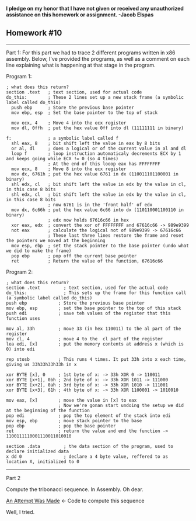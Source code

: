 <b>I pledge on my honor that I have not given or received any unauthorized assistance on this homework or assignment. -Jacob Elspas</b>

<h2>Homework #10</h2>
  
---
Part 1: 
For this part we had to trace 2 different programs written in x86 assembly. Below, I've provided the programs, as well as a comment on each line explaining what is happening at that stage in the program.

Program 1:
``` 
; what does this return?
section .text   ; text section, used for actual code
do_this:        ; These 2 lines set up a new stack frame (a symbolic label called do_this)
  push ebp      ; Store the previous base pointer
  mov ebp, esp  ; Set the base pointer to the top of stack

  mov ecx, 4    ; Move 4 into the ecx register
  mov dl, 0ffh  ; put the hex value 0ff into dl (11111111 in binary)

f:              ; a symbolic label called f
  shl eax, 8    ; bit shift left the value in eax by 8 bits
  or al, dl     ; does a logical or of the current value in al and dl
  loop f        ; loop instruction automaticaly decrements ECX by 1 and keeps going while ECX != 0 (so 4 times)
                ; At the end of this looop eax has FFFFFFFF
  mov ecx, 8    ; Move 8 into the ecx register
  mov dx, 6761h ; put the hex value 6761 in dx (110011101100001 in binary)
  shl edx, cl   ; bit shift left the value in edx by the value in cl, in this case 8 bits
  shl edx, cl   ; bit shift left the value in edx by the value in cl, in this case 8 bits
                ; now 6761 is in the 'front half' of edx
  mov dx, 6c66h ; put the hex value 6c66 into dx (110110001100110 in binary)
                ; edx now holds 67616c66 in hex
  xor eax, edx  ; convert the xor of FFFFFFFF and 67616c66 -> 989e9399
  not eax       ; calculate the logical not of 989e9399 -> 67616c66
                ; These last three lines restore the frame and reset the pointers we moved at the beginning
  mov esp, ebp  ; set the stack pointer to the base pointer (undo what we did to make the frame)
  pop ebp       ; pop off the current base pointer
  ret           ; Return the value of the function, 67616c66
  ```
  
  Program 2:
  ```
  ; what does this return?
section .text         ; text section, used for the actual code
do_this:              ; This sets up the frame for this function call (a symbolic label called do_this)
  push ebp            ; Store the previous base pointer
  mov ebp, esp        ; set the base pointer to the top of this stack
  push edi            ; save teh values of the register that this function uses

  mov al, 33h         ; move 33 (in hex 110011) to the al part of the register
  mov cl, 4           ; move 4 to the  cl part of the register
  lea edi, [x]        ; put the memory contents at address x (which is 0) into edi

  rep stosb           ; This runs 4 times. It put 33h into x each time, giving us 33h33h33h33h in x
 
  xor BYTE [x], 0     ; 1st byte of x: -> 33h XOR 0 -> 110011
  xor BYTE [x+1], 0bh ; 2nd byte of x: -> 33h XOR 1011 -> 111000
  xor BYTE [x+2], 0ah ; 3rd byte of x: -> 33h XOR 1010 -> 111001
  xor BYTE [x+3], 61h ; 4th byte of x: -> 33h XOR 1100001 -> 1010010

  mov eax, [x]        ; move the value in [x] to eax
                      ; Now we're gonan start undoing the setup we did at the beginning of the function
  pop edi             ; pop the top element of the stack into edi
  mov esp, ebp        ; move stack pointer to the base
  pop ebp             ; pop the base pointer
  ret                 ; return the value and end the function -> 1100111110001110011010010

section .data         ; the data section of the program, used to declare initialized data
x dd 0                ; declare a 4 byte value, reffered to as location X, initialized to 0
```

---
Part 2

Compute the tribonacci sequence. In Assembly. Oh dear.

[An Attempt Was Made](tribonacci.s) <- Code to compute this sequence

Well, I tried.
